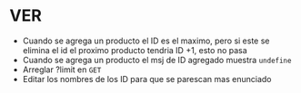 # VER
- Cuando se agrega un producto el ID es el maximo, pero si este se elimina el id el proximo producto tendria ID +1, esto no pasa
- Cuando se agrega un producto el msj de ID agregado muestra `undefine`
- Arreglar ?limit en `GET`
- Editar los nombres de los ID para que se parescan mas enunciado
